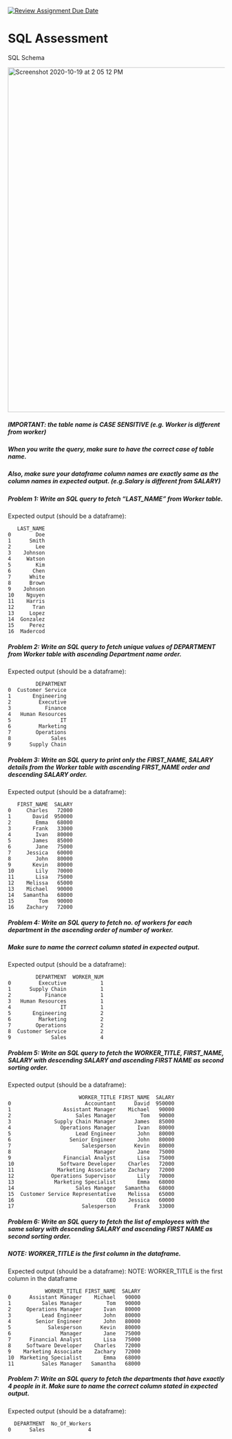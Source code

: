 [![Review Assignment Due Date](https://classroom.github.com/assets/deadline-readme-button-24ddc0f5d75046c5622901739e7c5dd533143b0c8e959d652212380cedb1ea36.svg)](https://classroom.github.com/a/xiG6Hhkb)
# SQL Assessment

SQL Schema

<img width="799" alt="Screenshot 2020-10-19 at 2 05 12 PM" src="https://user-images.githubusercontent.com/68887221/96415428-29d55680-1221-11eb-90d3-bc2fd66f0ce5.png">

##### IMPORTANT: the table name is CASE SENSITIVE (e.g. Worker is different from worker)
##### When you write the query, make sure to have the correct case of table name.

##### Also, make sure your dataframe column names are exactly same as the column names in expected output. (e.g.Salary is different from SALARY)

##### Problem 1: Write an SQL query to fetch “LAST_NAME” from Worker table.

Expected output (should be a dataframe):

```
   LAST_NAME
0        Doe
1      Smith
2        Lee
3    Johnson
4     Watson
5        Kim
6       Chen
7      White
8      Brown
9    Johnson
10    Nguyen
11    Harris
12      Tran
13     Lopez
14  Gonzalez
15     Perez
16  Madercod
```


##### Problem 2: Write an SQL query to fetch unique values of DEPARTMENT from Worker table with ascending Department name order.

Expected output (should be a dataframe):

```
         DEPARTMENT
0  Customer Service
1       Engineering
2         Executive
3           Finance
4   Human Resources
5                IT
6         Marketing
7        Operations
8             Sales
9      Supply Chain
```

##### Problem 3: Write an SQL query to print only the FIRST_NAME, SALARY details from the Worker table with  ascending FIRST_NAME order and descending SALARY order.

Expected output (should be a dataframe):

```
   FIRST_NAME  SALARY
0     Charles   72000
1       David  950000
2        Emma   68000
3       Frank   33000
4        Ivan   80000
5       James   85000
6        Jane   75000
7     Jessica   60000
8        John   80000
9       Kevin   80000
10       Lily   70000
11       Lisa   75000
12    Melissa   65000
13    Michael   90000
14   Samantha   68000
15        Tom   90000
16    Zachary   72000
```

##### Problem 4: Write an SQL query to fetch no. of workers for each department in the ascending order of number of worker.
##### Make sure to name the correct column stated in expected output.

Expected output (should be a dataframe):

```
         DEPARTMENT  WORKER_NUM
0         Executive           1
1      Supply Chain           1
2           Finance           1
3   Human Resources           1
4                IT           1
5       Engineering           2
6         Marketing           2
7        Operations           2
8  Customer Service           2
9             Sales           4
```

##### Problem 5: Write an SQL query to fetch the WORKER_TITLE, FIRST_NAME, SALARY with descending SALARY and ascending FIRST NAME as second sorting order.


Expected output (should be a dataframe):

```
                       WORKER_TITLE FIRST_NAME  SALARY
0                        Accountant      David  950000
1                 Assistant Manager    Michael   90000
2                     Sales Manager        Tom   90000
3              Supply Chain Manager      James   85000
4                Operations Manager       Ivan   80000
5                     Lead Engineer       John   80000
6                   Senior Engineer       John   80000
7                       Salesperson      Kevin   80000
8                           Manager       Jane   75000
9                 Financial Analyst       Lisa   75000
10               Software Developer    Charles   72000
11              Marketing Associate    Zachary   72000
12            Operations Supervisor       Lily   70000
13             Marketing Specialist       Emma   68000
14                    Sales Manager   Samantha   68000
15  Customer Service Representative    Melissa   65000
16                              CEO    Jessica   60000
17                      Salesperson      Frank   33000
```

##### Problem 6: Write an SQL query to fetch the list of employees with the same salary with descending SALARY and ascending FIRST NAME as second sorting order.
##### NOTE: WORKER_TITLE is the first column in the dataframe.

Expected output (should be a dataframe):
NOTE: WORKER_TITLE is the first column in the dataframe

```
            WORKER_TITLE FIRST_NAME  SALARY
0      Assistant Manager    Michael   90000
1          Sales Manager        Tom   90000
2     Operations Manager       Ivan   80000
3          Lead Engineer       John   80000
4        Senior Engineer       John   80000
5            Salesperson      Kevin   80000
6                Manager       Jane   75000
7      Financial Analyst       Lisa   75000
8     Software Developer    Charles   72000
9    Marketing Associate    Zachary   72000
10  Marketing Specialist       Emma   68000
11         Sales Manager   Samantha   68000
```

##### Problem 7: Write an SQL query to fetch the departments that have exactly 4 people in it. Make sure to name the correct column stated in expected output.

Expected output (should be a dataframe):

```
  DEPARTMENT  No_Of_Workers
0      Sales              4
```
